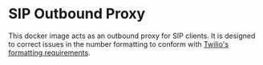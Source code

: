 # SIP Outbound Proxy
This docker image acts as an outbound proxy for SIP clients.
It is designed to correct issues in the number formatting to conform with [Twilio's formatting requirements](https://support.twilio.com/hc/en-us/articles/223183008-Formatting-International-Phone-Numbers).
